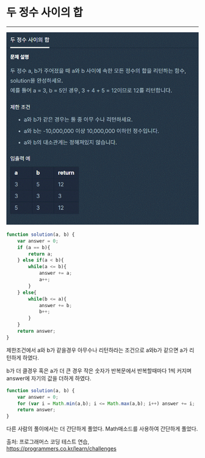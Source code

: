 # 두 정수 사이의 합
---

![두 정수 사이의 합 이미지](../Images/알고리즘/두_정수_사이의_합.gif)

```js
function solution(a, b) {
    var answer = 0;
    if (a == b){
        return a;
    } else if(a < b){
        while(a <= b){
            answer += a;
            a++;
        }
    } else{
        while(b <= a){
            answer += b;
            b++;
        }
    }
    return answer;
}
```

제한조건에서 a와 b가 같을경우 아무수나 리턴하라는 조건으로
a와b가 같으면 a가 리턴하게 하였다.

b가 더 클경우 혹은 a가 더 큰 경우 작은 숫자가 반복문에서 반복할때마다 1씩 커지며<br>
answer에 자기의 값을 더하게 하였다.

```js
function solution(a, b) {
    var answer = 0;
    for (var i = Math.min(a,b); i <= Math.max(a,b); i++) answer += i;
    return answer;
}
```
다른 사람의 풀이에서는 더 간단하게 풀었다.
Math매소드를 사용하여 간단하게 풀었다.

출처: 프로그래머스 코딩 테스트 연습, https://programmers.co.kr/learn/challenges
